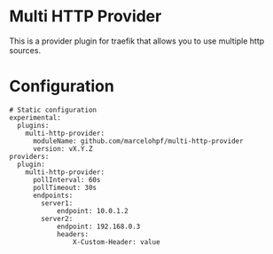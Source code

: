 # Multi HTTP Provider

This is a provider plugin for traefik that allows you to use multiple http sources.

# Configuration

```
# Static configuration
experimental:
  plugins:
    multi-http-provider:
      moduleName: github.com/marcelohpf/multi-http-provider
      version: vX.Y.Z
providers:
  plugin:
    multi-http-provider:
      pollInterval: 60s
      pollTimeout: 30s
      endpoints:
        server1:
            endpoint: 10.0.1.2
        server2:
            endpoint: 192.168.0.3
            headers:
                X-Custom-Header: value
```
